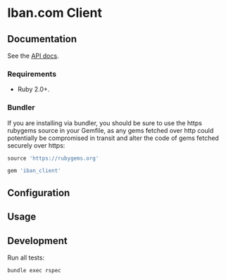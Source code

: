 # Iban.com Client

## Documentation

See the [API docs](https://www.iban.com/validation-api-v2.html).


### Requirements

* Ruby 2.0+.

### Bundler

If you are installing via bundler, you should be sure to use the https rubygems
source in your Gemfile, as any gems fetched over http could potentially be
compromised in transit and alter the code of gems fetched securely over https:

``` ruby
source 'https://rubygems.org'

gem 'iban_client'
```

## Configuration


## Usage


## Development

Run all tests:

    bundle exec rspec
